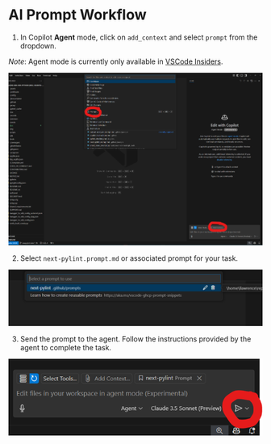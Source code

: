 # AI Prompt Workflow


1. In Copilot **Agent** mode, click on `add_context` and select `prompt` from the dropdown.

*Note*: Agent mode is currently only available in [VSCode Insiders](https://code.visualstudio.com/insiders/).

![Agent Mode](step1.png)

2. Select `next-pylint.prompt.md` or associated prompt for your task.

![Select Prompt](step2.png)

3. Send the prompt to the agent. Follow the instructions provided by the agent to complete the task.

![Hit Enter!](step3.png)
